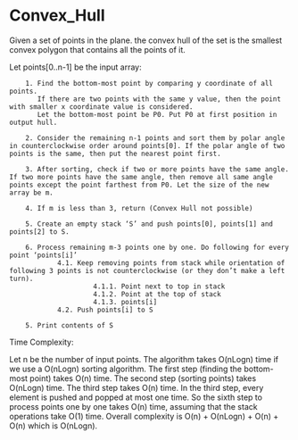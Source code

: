 # Convex_Hull

Given a set of points in the plane. the convex hull of the set is the smallest convex polygon that contains all the points of it.

Let points[0..n-1] be the input array:

        1. Find the bottom-most point by comparing y coordinate of all points. 
           If there are two points with the same y value, then the point with smaller x coordinate value is considered. 
           Let the bottom-most point be P0. Put P0 at first position in output hull.

        2. Consider the remaining n-1 points and sort them by polar angle in counterclockwise order around points[0]. If the polar angle of two points is the same, then put the nearest point first.

        3. After sorting, check if two or more points have the same angle. If two more points have the same angle, then remove all same angle points except the point farthest from P0. Let the size of the new array be m.

        4. If m is less than 3, return (Convex Hull not possible)

        5. Create an empty stack ‘S’ and push points[0], points[1] and points[2] to S.

        6. Process remaining m-3 points one by one. Do following for every point ‘points[i]’
                4.1. Keep removing points from stack while orientation of following 3 points is not counterclockwise (or they don’t make a left turn).
                         4.1.1. Point next to top in stack
                         4.1.2. Point at the top of stack 
                         4.1.3. points[i]
                4.2. Push points[i] to S

        5. Print contents of S
Time Complexity:

Let n be the number of input points. The algorithm takes O(nLogn) time if we use a O(nLogn) sorting algorithm.
The first step (finding the bottom-most point) takes O(n) time. The second step (sorting points) takes O(nLogn) time. The third    step takes O(n) time. In the third step, every element is pushed and popped at most one time. So the sixth step to process points one by one takes O(n) time, assuming that the stack operations take O(1) time. Overall complexity is O(n) + O(nLogn) + O(n) + O(n) which is O(nLogn).
